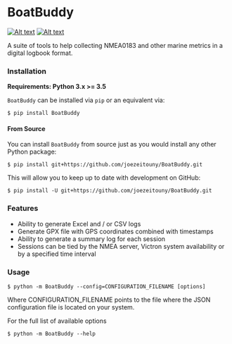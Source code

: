 # BoatBuddy

[![Alt text](https://img.shields.io/pypi/v/boatbuddy.svg?style=flat-square)](https://pypi.python.org/pypi/boatbuddy/) [![Alt text](https://img.shields.io/github/license/joezeitouny/boatbuddy)](https://pypi.python.org/pypi/boatbuddy/)

A suite of tools to help collecting NMEA0183 and other marine metrics in a digital logbook format.

### Installation

**Requirements:	Python 3.x >= 3.5**

`BoatBuddy` can be installed via `pip` or an equivalent via:

```console
$ pip install BoatBuddy
```

#### From Source

You can install `BoatBuddy` from source just as you would install any other Python package:

```console
$ pip install git+https://github.com/joezeitouny/BoatBuddy.git
```

This will allow you to keep up to date with development on GitHub:

```console
$ pip install -U git+https://github.com/joezeitouny/BoatBuddy.git
```

### Features

- Ability to generate Excel and / or CSV logs
- Generate GPX file with GPS coordinates combined with timestamps
- Ability to generate a summary log for each session
- Sessions can be tied by the NMEA server, Victron system availability or by a specified time interval

### Usage

```console
$ python -m BoatBuddy --config=CONFIGURATION_FILENAME [options]
```

Where CONFIGURATION_FILENAME points to the file where the JSON configuration file is located on your system.

For the full list of available options

```console
$ python -m BoatBuddy --help
```
